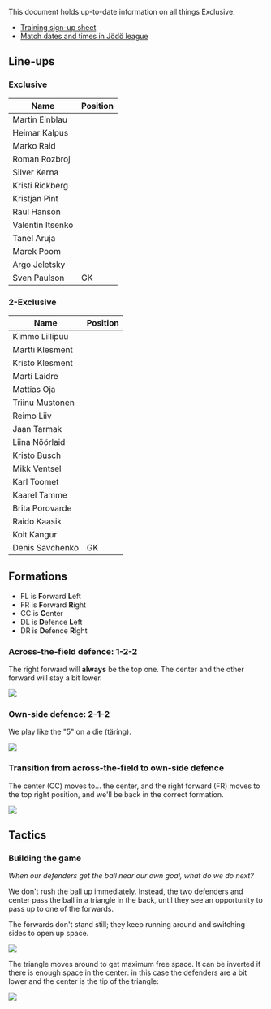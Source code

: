 
This document holds up-to-date information on all things Exclusive.

* [Training sign-up sheet](https://docs.google.com/spreadsheets/d/1-8pfj0shv6NbSPw79kbuiMgRmklzm7G7/edit#gid=595667172)
* [Match dates and times in Jödö league](https://www.jodo.ee/results-center)


## Line-ups
### Exclusive

| Name             | Position |
| ---------------- | -------- |
| Martin Einblau   |          |
| Heimar Kalpus    |          |
| Marko Raid       |          |
| Roman Rozbroj    |          |
| Silver Kerna     |          |
| Kristi Rickberg  |          |
| Kristjan Pint    |          |
| Raul Hanson      |          |
| Valentin Itsenko |          |
| Tanel Aruja      |          |
| Marek Poom       |          |
| Argo Jeletsky    |          |
| Sven Paulson     | GK       |

### 2-Exclusive

| Name            | Position |
| --------------- | -------- |
| Kimmo Lillipuu  |          |
| Martti Klesment |          |
| Kristo Klesment |          |
| Marti Laidre    |          |
| Mattias Oja     |          |
| Triinu Mustonen |          |
| Reimo Liiv      |          |
| Jaan Tarmak     |          |
| Liina Nöörlaid  |          |
| Kristo Busch    |          |
| Mikk Ventsel    |          |
| Karl Toomet     |          |
| Kaarel Tamme    |          |
| Brita Porovarde |          |
| Raido Kaasik    |          |
| Koit Kangur     |          |
| Denis Savсhenko | GK       |

## Formations

* FL is **F**orward **L**eft
* FR is **F**orward **R**ight
* CC is **C**enter
* DL is **D**efence **L**eft
* DR is **D**efence **R**ight

### Across-the-field defence: 1-2-2

The right forward will **always** be the top one. The center and the other forward will stay a bit lower.

![](cross-field-1-2-2.png)

### Own-side defence: 2-1-2

We play like the "5" on a die (täring).

![](own-side-2-1-2.png)

### Transition from across-the-field to own-side defence

The center (CC) moves to... the center, and the right forward (FR) moves to the top right position, and we'll be back in the correct formation.

![](cross-field-to-own-side.png)

## Tactics

### Building the game

_When our defenders get the ball near our own goal, what do we do next?_

We don't rush the ball up immediately. Instead, the two defenders and center pass the ball in a triangle in the back, until they see an opportunity to pass up to one of the forwards.

The forwards don't stand still; they keep running around and switching sides to open up space.

![](triangle-in-the-back.png)

The triangle moves around to get maximum free space. It can be inverted if there is enough space in the center: in this case the defenders are a bit lower and the center is the tip of the triangle:

![](triangle-in-the-back-2.png)
